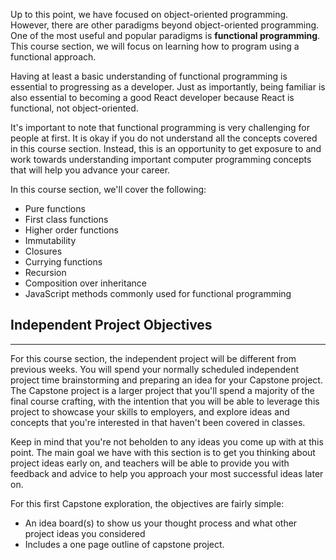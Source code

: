 Up to this point, we have focused on object-oriented programming. However, there are other paradigms beyond object-oriented programming. One of the most useful and popular paradigms is **functional programming**. This course section, we will focus on learning how to program using a functional approach.

Having at least a basic understanding of functional programming is essential to progressing as a developer. Just as importantly, being familiar is also essential to becoming a good React developer because React is functional, not object-oriented.

It's important to note that functional programming is very challenging for people at first. It is okay if you do not understand all the concepts covered in this course section. Instead, this is an opportunity to get exposure to and work towards understanding important computer programming concepts that will help you advance your career.

In this course section, we'll cover the following:

* Pure functions
* First class functions
* Higher order functions
* Immutability
* Closures
* Currying functions
* Recursion
* Composition over inheritance
* JavaScript methods commonly used for functional programming

## Independent Project Objectives
---

For this course section, the independent project will be different from previous weeks. You will spend your normally scheduled independent project time brainstorming and preparing an idea for your Capstone project. The Capstone project is a larger project that you'll spend a majority of the final course crafting, with the intention that you will be able to leverage this project to showcase your skills to employers, and explore ideas and concepts that you're interested in that haven't been covered in classes. 

Keep in mind that you're not beholden to any ideas you come up with at this point. The main goal we have with this section is to get you thinking about project ideas early on, and teachers will be able to provide you with feedback and advice to help you approach your most successful ideas later on.

For this first Capstone exploration, the objectives are fairly simple:

* An idea board(s) to show us your thought process and what other project ideas you considered
* Includes a one page outline of capstone project.